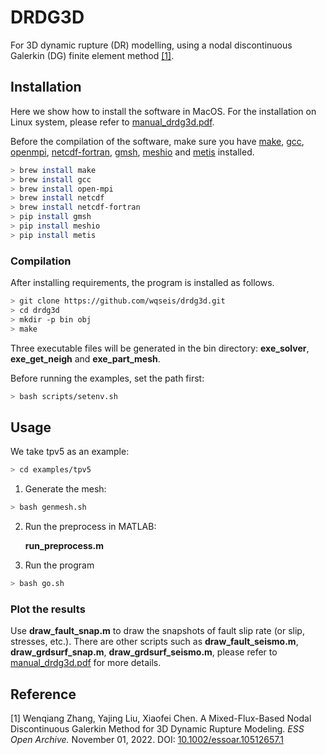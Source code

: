 ﻿# DRDG3D

For 3D dynamic rupture (DR) modelling, using a nodal discontinuous Galerkin (DG) finite element method [[1]](#1).

## Installation

Here we show how to install the software in MacOS. For the installation on Linux system, please refer to [manual_drdg3d.pdf](https://github.com/wqseis/drdg3d/blob/main/doc/manual_drdg3d.pdf).

Before the compilation of the software, make sure you have [make](https://www.gnu.org/software/make/), [gcc](https://gcc.gnu.org/), [openmpi](https://www.open-mpi.org/), [netcdf-fortran](https://docs.unidata.ucar.edu/netcdf-fortran/current/), [gmsh](https://gmsh.info/), [meshio](https://pypi.org/project/meshio/) and [metis](http://glaros.dtc.umn.edu/gkhome/metis/metis/overview) installed.

 ```bash
> brew install make
> brew install gcc
> brew install open-mpi
> brew install netcdf
> brew install netcdf-fortran
> pip install gmsh
> pip install meshio
> pip install metis
```

### Compilation

After installing requirements, the program is installed as follows.

```bash
> git clone https://github.com/wqseis/drdg3d.git
> cd drdg3d
> mkdir -p bin obj
> make
```

Three executable files will be generated in the bin  directory: **exe_solver**, **exe_get_neigh** and **exe_part_mesh**.

Before running the examples, set the path first:
```bash
> bash scripts/setenv.sh
```

## Usage

We take tpv5 as an example:

```bash
> cd examples/tpv5
```
1. Generate the mesh:

```bash
> bash genmesh.sh
```

2. Run the preprocess in MATLAB:

    **run_preprocess.m**

3. Run the program
```bash
> bash go.sh
```

### Plot the results

Use **draw_fault_snap.m** to draw the snapshots of fault slip rate (or slip, stresses, etc.). There are other scripts such as **draw_fault_seismo.m**, **draw_grdsurf_snap.m**, **draw_grdsurf_seismo.m**, please refer to [manual_drdg3d.pdf](https://github.com/wqseis/drdg3d/blob/main/doc/manual_drdg3d.pdf) for more details.

## Reference

<a id="1">[1]</a> Wenqiang Zhang, Yajing Liu, Xiaofei Chen. A Mixed-Flux-Based Nodal Discontinuous Galerkin Method for 3D Dynamic Rupture Modeling. *_ESS Open Archive_.* November 01, 2022. DOI: [10.1002/essoar.10512657.1](https://www.doi.org/10.1002/essoar.10512657.1)

